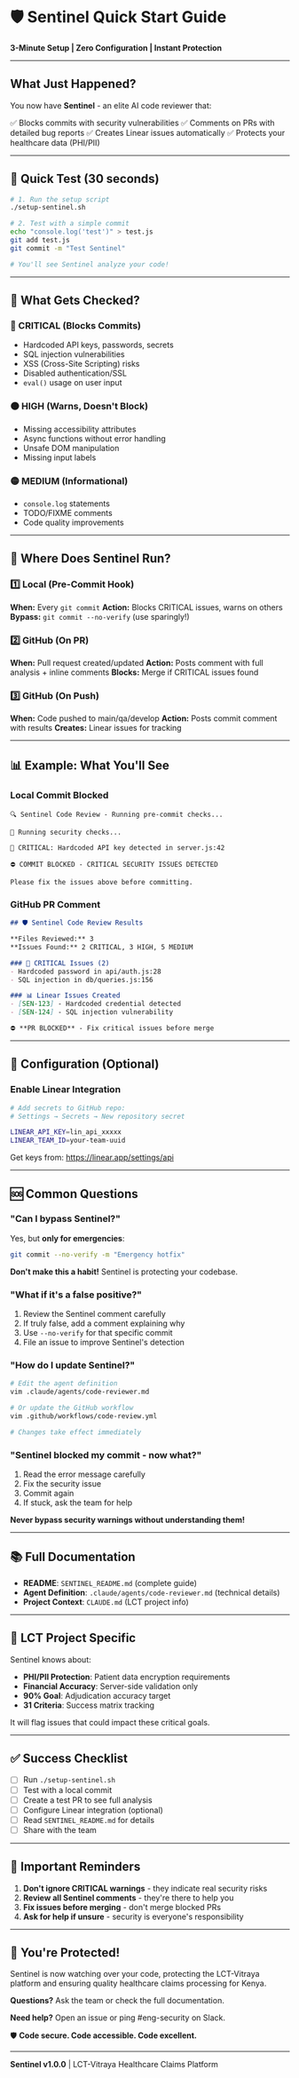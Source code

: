 # 🛡️ Sentinel Quick Start Guide

**3-Minute Setup | Zero Configuration | Instant Protection**

---

## What Just Happened?

You now have **Sentinel** - an elite AI code reviewer that:

✅ Blocks commits with security vulnerabilities
✅ Comments on PRs with detailed bug reports
✅ Creates Linear issues automatically
✅ Protects your healthcare data (PHI/PII)

---

## 🚀 Quick Test (30 seconds)

```bash
# 1. Run the setup script
./setup-sentinel.sh

# 2. Test with a simple commit
echo "console.log('test')" > test.js
git add test.js
git commit -m "Test Sentinel"

# You'll see Sentinel analyze your code!
```

---

## 📖 What Gets Checked?

### 🔴 CRITICAL (Blocks Commits)
- Hardcoded API keys, passwords, secrets
- SQL injection vulnerabilities
- XSS (Cross-Site Scripting) risks
- Disabled authentication/SSL
- `eval()` usage on user input

### 🟠 HIGH (Warns, Doesn't Block)
- Missing accessibility attributes
- Async functions without error handling
- Unsafe DOM manipulation
- Missing input labels

### 🟡 MEDIUM (Informational)
- `console.log` statements
- TODO/FIXME comments
- Code quality improvements

---

## 🎯 Where Does Sentinel Run?

### 1️⃣ Local (Pre-Commit Hook)
**When:** Every `git commit`
**Action:** Blocks CRITICAL issues, warns on others
**Bypass:** `git commit --no-verify` (use sparingly!)

### 2️⃣ GitHub (On PR)
**When:** Pull request created/updated
**Action:** Posts comment with full analysis + inline comments
**Blocks:** Merge if CRITICAL issues found

### 3️⃣ GitHub (On Push)
**When:** Code pushed to main/qa/develop
**Action:** Posts commit comment with results
**Creates:** Linear issues for tracking

---

## 📊 Example: What You'll See

### Local Commit Blocked

```
🔍 Sentinel Code Review - Running pre-commit checks...

🔐 Running security checks...

🔴 CRITICAL: Hardcoded API key detected in server.js:42

⛔ COMMIT BLOCKED - CRITICAL SECURITY ISSUES DETECTED

Please fix the issues above before committing.
```

### GitHub PR Comment

```markdown
## 🛡️ Sentinel Code Review Results

**Files Reviewed:** 3
**Issues Found:** 2 CRITICAL, 3 HIGH, 5 MEDIUM

### 🔴 CRITICAL Issues (2)
- Hardcoded password in api/auth.js:28
- SQL injection in db/queries.js:156

### 📊 Linear Issues Created
- [SEN-123] - Hardcoded credential detected
- [SEN-124] - SQL injection vulnerability

⛔ **PR BLOCKED** - Fix critical issues before merge
```

---

## 🔧 Configuration (Optional)

### Enable Linear Integration

```bash
# Add secrets to GitHub repo:
# Settings → Secrets → New repository secret

LINEAR_API_KEY=lin_api_xxxxx
LINEAR_TEAM_ID=your-team-uuid
```

Get keys from: https://linear.app/settings/api

---

## 🆘 Common Questions

### "Can I bypass Sentinel?"

Yes, but **only for emergencies**:
```bash
git commit --no-verify -m "Emergency hotfix"
```

**Don't make this a habit!** Sentinel is protecting your codebase.

### "What if it's a false positive?"

1. Review the Sentinel comment carefully
2. If truly false, add a comment explaining why
3. Use `--no-verify` for that specific commit
4. File an issue to improve Sentinel's detection

### "How do I update Sentinel?"

```bash
# Edit the agent definition
vim .claude/agents/code-reviewer.md

# Or update the GitHub workflow
vim .github/workflows/code-review.yml

# Changes take effect immediately
```

### "Sentinel blocked my commit - now what?"

1. Read the error message carefully
2. Fix the security issue
3. Commit again
4. If stuck, ask the team for help

**Never bypass security warnings without understanding them!**

---

## 📚 Full Documentation

- **README**: `SENTINEL_README.md` (complete guide)
- **Agent Definition**: `.claude/agents/code-reviewer.md` (technical details)
- **Project Context**: `CLAUDE.md` (LCT project info)

---

## 🎯 LCT Project Specific

Sentinel knows about:
- **PHI/PII Protection**: Patient data encryption requirements
- **Financial Accuracy**: Server-side validation only
- **90% Goal**: Adjudication accuracy target
- **31 Criteria**: Success matrix tracking

It will flag issues that could impact these critical goals.

---

## ✅ Success Checklist

- [ ] Run `./setup-sentinel.sh`
- [ ] Test with a local commit
- [ ] Create a test PR to see full analysis
- [ ] Configure Linear integration (optional)
- [ ] Read `SENTINEL_README.md` for details
- [ ] Share with the team

---

## 🚨 Important Reminders

1. **Don't ignore CRITICAL warnings** - they indicate real security risks
2. **Review all Sentinel comments** - they're there to help you
3. **Fix issues before merging** - don't merge blocked PRs
4. **Ask for help if unsure** - security is everyone's responsibility

---

## 🎉 You're Protected!

Sentinel is now watching over your code, protecting the LCT-Vitraya platform and ensuring quality healthcare claims processing for Kenya.

**Questions?** Ask the team or check the full documentation.

**Need help?** Open an issue or ping #eng-security on Slack.

🛡️ **Code secure. Code accessible. Code excellent.**

---

**Sentinel v1.0.0** | LCT-Vitraya Healthcare Claims Platform
